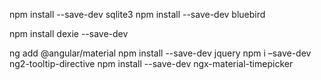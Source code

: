 npm install --save-dev sqlite3
npm install --save-dev bluebird

npm install dexie --save-dev

ng add @angular/material
npm install --save-dev jquery
npm i –save-dev ng2-tooltip-directive
npm install --save-dev ngx-material-timepicker